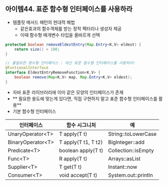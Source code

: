 ## 아이템44. 표준 함수형 인터페이스를 사용하라
* 템플릿 메서드 패턴의 현대적 해법
	* 같은효과의 함수객체를 받는 정적 팩터리나 생성자 제공
	* 이때 함수형 매개변수 타입을 올바르게 선택
```java
protected boolean removeEldestEntry(Map.Entry<K,V> eldest) { 
	return size() > 100;
}

// 불필요한 함수형 인터페이스 : 대신 표준 함수형 인터페이스를 사용하라!
@FuntionalInterface
interface EldestEntryRemoveFunction<K,V> {
	boolean remove(Map<K,V> map, Map.Entry<K,V> eldest);
}
```
* 자바 표준 라이브러리에 이미 같은 모양의 인터페이스가 존재
* ** 필요한 용도에 맞는게 있다면, 직접 구현하지 말고 표준 함수형 인터페이스를 활용**
* 기본 함수형 인터페이스

| 인터페이스 | 함수 시그니처 | 예|
|--|--|--|
|UnaryOperator&lt;T&gt;  |T apply(T t)  |String::toLowerCase |
|BinaryOperator&lt;T&gt;  |T apply(T t1, T t2)  |BigInteger::add |
|Predicate&lt;T&gt;  |boolean apply(T t)  |Collection::isEmpty |
|Func&lt;T&gt;  |R apply(T t)  |Arrays::asList |
|Supplier&lt;T&gt;  |T get(T t)  |Instant::now |
|Consumer&lt;T&gt;  |void accept(T t)  |System.out::println |

<!--stackedit_data:
eyJoaXN0b3J5IjpbLTE2MDcwNDk0OThdfQ==
-->